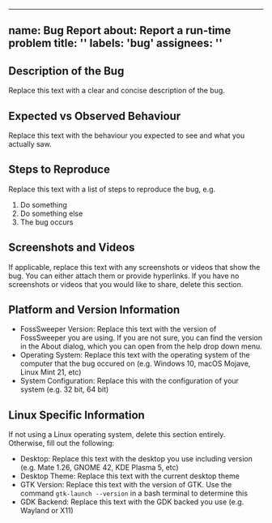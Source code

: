 <!--
SPDX-FileCopyrightText: 2022 Daniel Valcour <fosssweeper@gmail.com>

SPDX-License-Identifier: GPL-3.0-or-later
-->

---
name: Bug Report
about: Report a run-time problem
title: ''
labels: 'bug'
assignees: ''
---

<!--

NOTICE:

This is a template for an issue thread. Please replace the text in each section with your own explanations.

This template is intended for bug reports. For more information about the bug reporting process of our project, please view our Contributing Guidelines in the CONTRIBUTING.md file in the root directory of the code repository.

While you participate in our community, you must follow our Code of Conduct in the CODE_OF_CONDUCT.md file in the root directory of the code repository.

This entry field uses Markdown syntax for advanced text formatting. If you would like to preview how this post will appear with Markdown applied, click the preview tab above. You can read about Markdown syntax in the official GitHub documentation website: 

https://docs.github.com/en/get-started/writing-on-github/getting-started-with-writing-and-formatting-on-github/basic-writing-and-formatting-syntax

-->

## Description of the Bug

Replace this text with a clear and concise description of the bug.

## Expected vs Observed Behaviour

Replace this text with the behaviour you expected to see and what you actually saw.

## Steps to Reproduce

Replace this text with a list of steps to reproduce the bug, e.g.

1. Do something
2. Do something else
3. The bug occurs

## Screenshots and Videos

If applicable, replace this text with any screenshots or videos that show the bug. You can either attach them or provide hyperlinks. If you have no screenshots or videos that you would like to share, delete this section.

## Platform and Version Information

 - FossSweeper Version: Replace this text with the version of FossSweeper you are using. If you are not sure, you can find the version in the About dialog, which you can open from the help drop down menu.
 - Operating System: Replace this text with the operating system of the computer that the bug occured on (e.g. Windows 10, macOS Mojave, Linux Mint 21, etc)
 - System Configuration: Replace this with the configuration of your system (e.g. 32 bit, 64 bit)
 
## Linux Specific Information

If not using a Linux operating system, delete this section entirely. Otherwise, fill out the following:

 - Desktop: Replace this text with the desktop you use including version (e.g. Mate 1.26, GNOME 42, KDE Plasma 5, etc)
 - Desktop Theme: Replace this text with the current desktop theme
 - GTK Version: Replace this text with the version of GTK. Use the command `gtk-launch --version` in a bash terminal to determine this
 - GDK Backend: Replace this text with the GDK backed you use (e.g. Wayland or X11)

